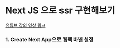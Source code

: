 # Next JS 으로 ssr 구현해보기

[유튜브 강의 영상 링크](https://www.youtube.com/watch?v=Ujjdn2wMIew)

### 1. Create Next App으로 웹팩 바벨 설정
